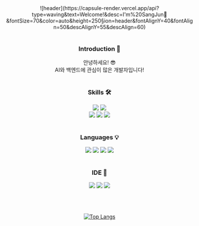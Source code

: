 <div align="center">
 ![header](https://capsule-render.vercel.app/api?type=waving&text=Welcome!&desc=I'm%20SangJun👋&fontSize=70&color=auto&height=250&section=header&fontAlignY=40&fontAlign=50&descAlignY=55&descAlign=60)
  <br/><br/>

  ### Introduction :raised_hands:
  안녕하세요! 😎
  <br/>
  AI와 백엔드에 관심이 많은 개발자입니다!
  <br/><br/>

  ### Skills 🛠️
  <img src="https://img.shields.io/badge/PyTorch-EE4C2C?style=flat&logo=pytorch&logoColor=white"/> 
  <img src="https://img.shields.io/badge/ScikitLearn-F7931E?style=flat&logo=scikitlearn&logoColor=white"/>
  <br/>
  <img src="https://img.shields.io/badge/Spring-6DB33F?style=flat&logo=spring&logoColor=white"/>
  <img src="https://img.shields.io/badge/SpringBoot-6DB33F?style=flat&logo=springboot&logoColor=white"/>
  <img src="https://img.shields.io/badge/Flask-000000?style=flat&logo=flask&logoColor=white"/>
  <br/><br/>

  ### Languages 💡
  <img src="https://img.shields.io/badge/C-A8B9CC?style=flat&logo=c&logoColor=white"/>
  <img src="https://img.shields.io/badge/C++-00599C?style=flat&logo=cplusplus&logoColor=white"/>
  <img src="https://img.shields.io/badge/Python-3776AB?style=flat&logo=python&logoColor=white"/>
  <img src="https://img.shields.io/badge/Java-007396?style=flat&logo=Java&logoColor=white"/>
  <br/><br/>

  ### IDE 🔲
  <img src="https://img.shields.io/badge/VS-5C2D91?style=flat&logo=visualstudio&logoColor=white"/>
  <img src="https://img.shields.io/badge/VSCode-007ACC?style=flat&logo=visualstudiocode&logoColor=white"/>
  <img src="https://img.shields.io/badge/IntelliJ-000000?style=flat&logo=intellijidea&logoColor=white"/>
  <br/><br/><br/><br/>

  [![Top Langs](https://github-readme-stats.vercel.app/api/top-langs/?username=sjun516&langs_count=8)](https://github.com/sjun516/github-readme-stats)
</div>
<!--
**sjun516/sjun516** is a ✨ _special_ ✨ repository because its `README.md` (this file) appears on your GitHub profile.

Here are some ideas to get you started:

- 🔭 I’m currently working on ...
- 🌱 I’m currently learning ...
- 👯 I’m looking to collaborate on ...
- 🤔 I’m looking for help with ...
- 💬 Ask me about ...
- 📫 How to reach me: ...
- 😄 Pronouns: ...
- ⚡ Fun fact: ...
-->
